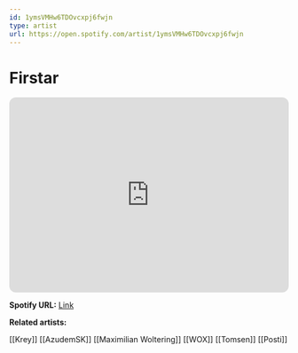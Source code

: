 ```yaml
---
id: 1ymsVMHw6TDOvcxpj6fwjn
type: artist
url: https://open.spotify.com/artist/1ymsVMHw6TDOvcxpj6fwjn
---
```

# Firstar

<iframe style="border-radius:12px" src="https://open.spotify.com/embed/artist/1ymsVMHw6TDOvcxpj6fwjn" width="100%" height="352" frameBorder="0" allowfullscreen="" allow="autoplay; clipboard-write; encrypted-media; fullscreen; picture-in-picture" loading="lazy"></iframe>

**Spotify URL:** [Link](https://open.spotify.com/artist/1ymsVMHw6TDOvcxpj6fwjn)

**Related artists:**

[[Krey]]
[[AzudemSK]]
[[Maximilian Woltering]]
[[WOX]]
[[Tomsen]]
[[Posti]]
